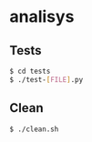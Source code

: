 # analisys

## Tests

```bash
$ cd tests
$ ./test-[FILE].py
```

## Clean

```bash
$ ./clean.sh
```


